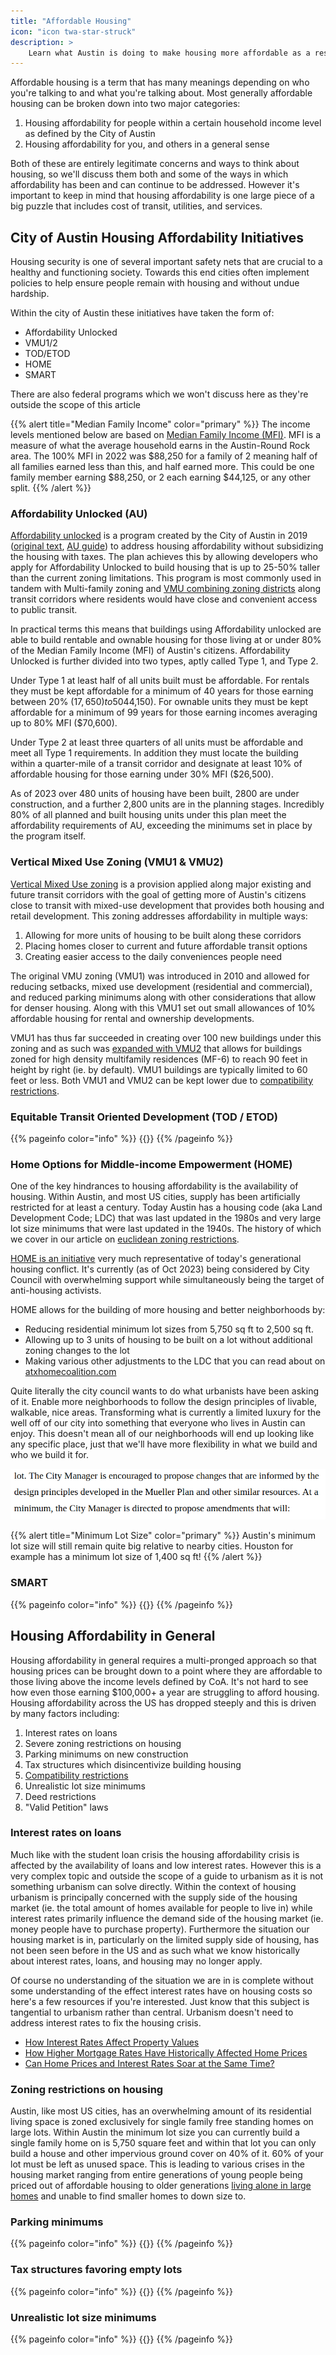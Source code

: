 ```yaml
---
title: "Affordable Housing"
icon: "icon twa-star-struck"
description: >
    Learn what Austin is doing to make housing more affordable as a result of urbanist efforts and what more can be done.
---
```


Affordable housing is a term that has many meanings depending on who you're talking to and what you're talking about.
Most generally affordable housing can be broken down into two major categories:

1. Housing affordability for people within a certain household income level as defined by the City of Austin
1. Housing affordability for you, and others in a general sense

Both of these are entirely legitimate concerns and ways to think about housing, so we'll discuss them both and some of the ways in which affordability has been and can continue to be addressed. However it's important to keep in mind that housing affordability is one large piece of a big puzzle that includes cost of transit, utilities, and services.

## City of Austin Housing Affordability Initiatives

Housing security is one of several important safety nets that are crucial to a healthy and functioning society.
Towards this end cities often implement policies to help ensure people remain with housing and without undue hardship.

Within the city of Austin these initiatives have taken the form of:

- Affordability Unlocked
- VMU1/2
- TOD/ETOD
- HOME
- SMART

There are also federal programs which we won't discuss here as they're outside the scope of this article

{{% alert title="Median Family Income" color="primary" %}}
The income levels mentioned below are based on [Median Family Income (MFI)](https://www.austintexas.gov/sites/default/files/files/Housing_%26_Planning/MFI%20Chart%20Effective_2022.pdf). MFI is a measure of what the average household earns in the Austin-Round Rock area. The 100% MFI in 2022 was $88,250 for a family of 2 meaning half of all families earned less than this, and half earned more. This could be one family member earning $88,250, or 2 each earning $44,125, or any other split.
{{% /alert %}}

### Affordability Unlocked (AU)

[Affordability unlocked](https://www.austintexas.gov/department/affordability-unlocked-development-bonus-program) is a program created by the City of Austin in 2019 ([original text](https://services.austintexas.gov/edims/document.cfm?id=319975), [AU guide](https://www.austintexas.gov/sites/default/files/files/Housing/AU_Applicant_Guide_FINAL_1019.pdf)) to address housing affordability without subsidizing the housing with taxes. The plan achieves this by allowing developers who apply for Affordability Unlocked to build housing that is up to 25-50% taller than the current zoning limitations. This program is most commonly used in tandem with Multi-family zoning and [VMU combining zoning districts](https://services.austintexas.gov/edims/document.cfm?id=383601) along transit corridors where residents would have close and convenient access to public transit.

In practical terms this means that buildings using Affordability unlocked are able to build rentable and ownable housing for those living at or under 80% of the Median Family Income (MFI) of Austin's citizens. Affordability Unlocked is further divided into two types, aptly called Type 1, and Type 2.

Under Type 1 at least half of all units built must be affordable. For rentals they must be kept affordable for a minimum of 40 years for those earning between 20% ($17,650) to 50% MFI ($44,150). For ownable units they must be kept affordable for a minimum of 99 years for those earning incomes averaging up to 80% MFI ($70,600).

Under Type 2 at least three quarters of all units must be affordable and meet all Type 1 requirements. In addition they must locate the building within a quarter-mile of a transit corridor and designate at least 10% of affordable housing for those earning under 30% MFI ($26,500).

As of 2023 over 480 units of housing have been built, 2800 are under construction, and a further 2,800 units are in the planning stages. Incredibly 80% of all planned and built housing units under this plan meet the affordability requirements of AU, exceeding the minimums set in place by the program itself.

### Vertical Mixed Use Zoning (VMU1 & VMU2)

[Vertical Mixed Use zoning](https://services.austintexas.gov/edims/document.cfm?id=383601) is a provision applied along major existing and future transit corridors with the goal of getting more of Austin's citizens close to transit with mixed-use development that provides both housing and retail development. This zoning addresses affordability in multiple ways:

1. Allowing for more units of housing to be built along these corridors
1. Placing homes closer to current and future affordable transit options
1. Creating easier access to the daily conveniences people need

The original VMU zoning (VMU1) was introduced in 2010 and allowed for reducing setbacks, mixed use development (residential and commercial), and reduced parking minimums along with other considerations that allow for denser housing. Along with this VMU1 set out small allowances of 10% affordable housing for rental and ownership developments.

VMU1 has thus far succeeded in creating over 100 new buildings under this zoning and as such was [expanded with VMU2](https://services.austintexas.gov/edims/document.cfm?id=371876) that allows for buildings zoned for high density multifamily residences (MF-6) to reach 90 feet in height by right (ie. by default). VMU1 buildings are typically limited to 60 feet or less. Both VMU1 and VMU2 can be kept lower due to [compatibility restrictions](/austin/housing/compatibility_restrictions).

### Equitable Transit Oriented Development (TOD / ETOD)

{{% pageinfo color="info" %}}
{{<contribute>}}
{{% /pageinfo %}}

### Home Options for Middle-income Empowerment (HOME)

One of the key hindrances to housing affordability is the availability of housing. Within Austin, and most US cities, supply has been artificially restricted for at least a century. Today Austin has a housing code (aka Land Development Code; LDC) that was last updated in the 1980s and very large lot size minimums that were last updated in the 1940s. The history of which we cover in our article on [euclidean zoning restrictions](/austin/housing/zoning_restrictions).

[HOME is an initiative](https://services.austintexas.gov/edims/document.cfm?id=411485) very much representative of today's generational housing conflict. It's currently (as of Oct 2023) being considered by City Council with overwhelming support while simultaneously being the target of anti-housing activists.

HOME allows for the building of more housing and better neighborhoods by:

- Reducing residential minimum lot sizes from 5,750 sq ft to 2,500 sq ft.
- Allowing up to 3 units of housing to be built on a lot without additional zoning changes to the lot
- Making various other adjustments to the LDC that you can read about on [atxhomecoalition.com](https://www.atxhomecoalition.com/)

Quite literally the city council wants to do what urbanists have been asking of it. Enable more neighborhoods to follow the design principles of livable, walkable, nice areas. Transforming what is currently a limited luxury for the well off of our city into something that everyone who lives in Austin can enjoy. This doesn't mean all of our neighborhoods will end up looking like any specific place, just that we'll have more flexibility in what we build and who we build it for.

![A screenshot of the HOME resolution that says: "The City Manager is encouraged to propose changes that are informed by the design principles developed in the Mueller Plan and other similar resources. At minimum, the City Manager is directed to propose amendments that will"](/media/homes_like_mueller.png)

{{% alert title="Minimum Lot Size" color="primary" %}}
Austin's minimum lot size will still remain quite big relative to nearby cities. Houston for example has a minimum lot size of 1,400 sq ft!
{{% /alert %}}

### SMART

{{% pageinfo color="info" %}}
{{<contribute>}}
{{% /pageinfo %}}

## Housing Affordability in General

Housing affordability in general requires a multi-pronged approach so that housing prices can be brought down to a point where
they are affordable to those living above the income levels defined by CoA. It's not hard to see how even those earning $100,000+ a year
are struggling to afford housing. Housing affordability across the US has dropped steeply and this is driven by many factors including:

1. Interest rates on loans
1. Severe zoning restrictions on housing
1. Parking minimums on new construction
1. Tax structures which disincentivize building housing
1. [Compatibility restrictions](/austin/housing/compatibility_restrictions)
1. Unrealistic lot size minimums
1. Deed restrictions
1. "Valid Petition" laws

### Interest rates on loans

Much like with the student loan crisis the housing affordability crisis is affected by the availability of loans and low interest rates. However this is a very complex topic and outside the scope of a guide to urbanism as it is not something urbanism can solve directly. Within the context of housing urbanism is principally concerned with the supply side of the housing market (ie. the total amount of homes available for people to live in) while interest rates primarily influence the demand side of the housing market (ie. money people have to purchase property). Furthermore the situation our housing market is in, particularly on the limited supply side of housing, has not been seen before in the US and as such what we know historically about interest rates, loans, and housing may no longer apply.

Of course no understanding of the situation we are in is complete without some understanding of the effect interest rates have on housing costs so here's a few resources if you're interested. Just know that this subject is tangential to urbanism rather than central. Urbanism doesn't need to address interest rates to fix the housing crisis.

- [How Interest Rates Affect Property Values](https://www.investopedia.com/articles/mortgages-real-estate/08/interest-rates-affect-property-values.asp)
- [How Higher Mortgage Rates Have Historically Affected Home Prices](https://www.urban.org/urban-wire/how-higher-mortgage-rates-have-historically-affected-home-prices)
- [Can Home Prices and Interest Rates Soar at the Same Time?](https://web.archive.org/web/20230516081511/https://www.nytimes.com/2022/03/31/upshot/home-prices-mortgage-rates.html)

### Zoning restrictions on housing

Austin, like most US cities, has an overwhelming amount of its residential living space is zoned exclusively for single family free standing homes on large lots. Within Austin the minimum lot size you can currently build a single family home on is 5,750 square feet and within that lot you can only build a house and other impervious ground cover on 40% of it. 60% of your lot must be left as unused space. This is leading to various crises in the housing market ranging from entire generations of young people being priced out of affordable housing to older generations [living alone in large homes](https://web.archive.org/web/20230829054538/https://www.nytimes.com/2022/11/27/us/living-alone-aging.html) and unable to find smaller homes to down size to.

### Parking minimums

{{% pageinfo color="info" %}}
{{<contribute>}}
{{% /pageinfo %}}

### Tax structures favoring empty lots

{{% pageinfo color="info" %}}
{{<contribute>}}
{{% /pageinfo %}}

### Unrealistic lot size minimums

{{% pageinfo color="info" %}}
{{<contribute>}}
{{% /pageinfo %}}
